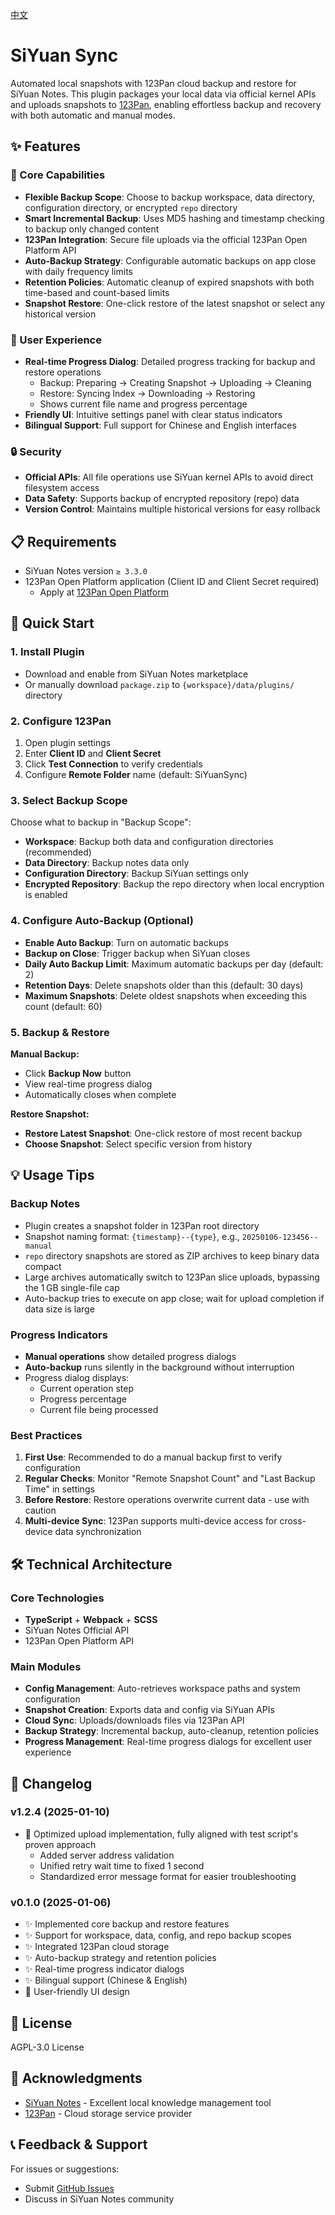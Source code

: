 [中文](./README_zh_CN.md)

# SiYuan Sync

Automated local snapshots with 123Pan cloud backup and restore for SiYuan Notes. This plugin packages your local data via official kernel APIs and uploads snapshots to [123Pan](https://www.123pan.com/), enabling effortless backup and recovery with both automatic and manual modes.

## ✨ Features

### 🎯 Core Capabilities

- **Flexible Backup Scope**: Choose to backup workspace, data directory, configuration directory, or encrypted `repo` directory
- **Smart Incremental Backup**: Uses MD5 hashing and timestamp checking to backup only changed content
- **123Pan Integration**: Secure file uploads via the official 123Pan Open Platform API
- **Auto-Backup Strategy**: Configurable automatic backups on app close with daily frequency limits
- **Retention Policies**: Automatic cleanup of expired snapshots with both time-based and count-based limits
- **Snapshot Restore**: One-click restore of the latest snapshot or select any historical version

### 🚀 User Experience

- **Real-time Progress Dialog**: Detailed progress tracking for backup and restore operations
  - Backup: Preparing → Creating Snapshot → Uploading → Cleaning
  - Restore: Syncing Index → Downloading → Restoring
  - Shows current file name and progress percentage
- **Friendly UI**: Intuitive settings panel with clear status indicators
- **Bilingual Support**: Full support for Chinese and English interfaces

### 🔒 Security

- **Official APIs**: All file operations use SiYuan kernel APIs to avoid direct filesystem access
- **Data Safety**: Supports backup of encrypted repository (repo) data
- **Version Control**: Maintains multiple historical versions for easy rollback

## 📋 Requirements

- SiYuan Notes version `≥ 3.3.0`
- 123Pan Open Platform application (Client ID and Client Secret required)
  - Apply at [123Pan Open Platform](https://www.123pan.com/openapi)

## 🚀 Quick Start

### 1. Install Plugin

- Download and enable from SiYuan Notes marketplace
- Or manually download `package.zip` to `{workspace}/data/plugins/` directory

### 2. Configure 123Pan

1. Open plugin settings
2. Enter **Client ID** and **Client Secret**
3. Click **Test Connection** to verify credentials
4. Configure **Remote Folder** name (default: SiYuanSync)

### 3. Select Backup Scope

Choose what to backup in "Backup Scope":

- **Workspace**: Backup both data and configuration directories (recommended)
- **Data Directory**: Backup notes data only
- **Configuration Directory**: Backup SiYuan settings only
- **Encrypted Repository**: Backup the repo directory when local encryption is enabled

### 4. Configure Auto-Backup (Optional)

- **Enable Auto Backup**: Turn on automatic backups
- **Backup on Close**: Trigger backup when SiYuan closes
- **Daily Auto Backup Limit**: Maximum automatic backups per day (default: 2)
- **Retention Days**: Delete snapshots older than this (default: 30 days)
- **Maximum Snapshots**: Delete oldest snapshots when exceeding this count (default: 60)

### 5. Backup & Restore

**Manual Backup:**
- Click **Backup Now** button
- View real-time progress dialog
- Automatically closes when complete

**Restore Snapshot:**
- **Restore Latest Snapshot**: One-click restore of most recent backup
- **Choose Snapshot**: Select specific version from history

## 💡 Usage Tips

### Backup Notes

- Plugin creates a snapshot folder in 123Pan root directory
- Snapshot naming format: `{timestamp}--{type}`, e.g., `20250106-123456--manual`
- `repo` directory snapshots are stored as ZIP archives to keep binary data compact
- Large archives automatically switch to 123Pan slice uploads, bypassing the 1 GB single-file cap
- Auto-backup tries to execute on app close; wait for upload completion if data size is large

### Progress Indicators

- **Manual operations** show detailed progress dialogs
- **Auto-backup** runs silently in the background without interruption
- Progress dialog displays:
  - Current operation step
  - Progress percentage
  - Current file being processed

### Best Practices

1. **First Use**: Recommended to do a manual backup first to verify configuration
2. **Regular Checks**: Monitor "Remote Snapshot Count" and "Last Backup Time" in settings
3. **Before Restore**: Restore operations overwrite current data - use with caution
4. **Multi-device Sync**: 123Pan supports multi-device access for cross-device data synchronization

## 🛠️ Technical Architecture

### Core Technologies

- **TypeScript** + **Webpack** + **SCSS**
- SiYuan Notes Official API
- 123Pan Open Platform API

### Main Modules

- **Config Management**: Auto-retrieves workspace paths and system configuration
- **Snapshot Creation**: Exports data and config via SiYuan APIs
- **Cloud Sync**: Uploads/downloads files via 123Pan API
- **Backup Strategy**: Incremental backup, auto-cleanup, retention policies
- **Progress Management**: Real-time progress dialogs for excellent user experience

## 🔄 Changelog

### v1.2.4 (2025-01-10)

- 🔧 Optimized upload implementation, fully aligned with test script's proven approach
  - Added server address validation
  - Unified retry wait time to fixed 1 second
  - Standardized error message format for easier troubleshooting

### v0.1.0 (2025-01-06)

- ✨ Implemented core backup and restore features
- ✨ Support for workspace, data, config, and repo backup scopes
- ✨ Integrated 123Pan cloud storage
- ✨ Auto-backup strategy and retention policies
- ✨ Real-time progress indicator dialogs
- ✨ Bilingual support (Chinese & English)
- 🎨 User-friendly UI design

## 📄 License

AGPL-3.0 License

## 🙏 Acknowledgments

- [SiYuan Notes](https://github.com/siyuan-note/siyuan) - Excellent local knowledge management tool
- [123Pan](https://www.123pan.com/) - Cloud storage service provider

## 📞 Feedback & Support

For issues or suggestions:
- Submit [GitHub Issues](https://github.com/lkb/siyuan-sync/issues)
- Discuss in SiYuan Notes community
